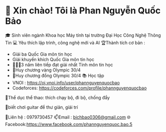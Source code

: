 # 👋 Xin chào! Tôi là Phan Nguyễn Quốc Bảo 

🎓 Sinh viên ngành Khoa học Máy tính tại trường Đại Học Công Nghệ Thông Tin
💻 Yêu thích lập trình, công nghệ mới và AI
🏆Thành tích cơ bản :
- Giải ba Quốc Gia môn tin học 
- Giải khuyến khích Quốc Gia môn tin học 
- 🥇🥇🥇3 năm liên tiếp đạt giải nhất Tỉnh môn tin học
- 🥇Huy chương vàng Olympic 30/4 
- 🥉Huy chương đồng Olympic 30/4 
📚 Học tập 
- VNOI : https://oj.vnoi.info/user/phannguyenquocbao
- Codeforces: https://codeforces.com/profile/phannguyenquocbao

🏃Thể dục thể thao: thích chạy bộ, đi bộ, chống đẩy

🎸biết chơi guitar để thư giãn, giải trí 

📱Liên hệ : 0979730457
📫Email : bichbao0306@gmail.com
🌐Facebook:https://www.facebook.com/phannguyenquoc.bao.5
